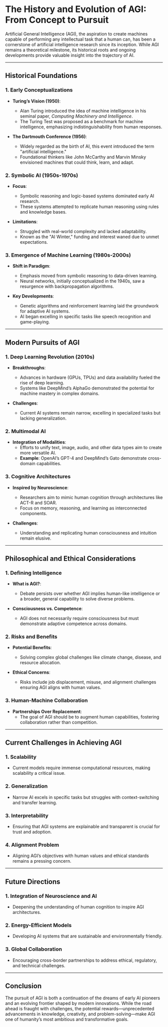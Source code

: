 # The History and Evolution of AGI: From Concept to Pursuit

Artificial General Intelligence (AGI), the aspiration to create machines capable of performing any intellectual task that a human can, has been a cornerstone of artificial intelligence research since its inception. While AGI remains a theoretical milestone, its historical roots and ongoing developments provide valuable insight into the trajectory of AI.

---

## **Historical Foundations**

### **1. Early Conceptualizations**
- **Turing’s Vision (1950)**:
  - Alan Turing introduced the idea of machine intelligence in his seminal paper, *Computing Machinery and Intelligence*.
  - The Turing Test was proposed as a benchmark for machine intelligence, emphasizing indistinguishability from human responses.

- **The Dartmouth Conference (1956)**:
  - Widely regarded as the birth of AI, this event introduced the term "artificial intelligence."
  - Foundational thinkers like John McCarthy and Marvin Minsky envisioned machines that could think, learn, and adapt.

### **2. Symbolic AI (1950s-1970s)**
- **Focus**:
  - Symbolic reasoning and logic-based systems dominated early AI research.
  - These systems attempted to replicate human reasoning using rules and knowledge bases.

- **Limitations**:
  - Struggled with real-world complexity and lacked adaptability.
  - Known as the "AI Winter," funding and interest waned due to unmet expectations.

### **3. Emergence of Machine Learning (1980s-2000s)**
- **Shift in Paradigm**:
  - Emphasis moved from symbolic reasoning to data-driven learning.
  - Neural networks, initially conceptualized in the 1940s, saw a resurgence with backpropagation algorithms.

- **Key Developments**:
  - Genetic algorithms and reinforcement learning laid the groundwork for adaptive AI systems.
  - AI began excelling in specific tasks like speech recognition and game-playing.

---

## **Modern Pursuits of AGI**

### **1. Deep Learning Revolution (2010s)**
- **Breakthroughs**:
  - Advances in hardware (GPUs, TPUs) and data availability fueled the rise of deep learning.
  - Systems like DeepMind’s AlphaGo demonstrated the potential for machine mastery in complex domains.

- **Challenges**:
  - Current AI systems remain narrow, excelling in specialized tasks but lacking generalization.

### **2. Multimodal AI**
- **Integration of Modalities**:
  - Efforts to unify text, image, audio, and other data types aim to create more versatile AI.
  - **Example**: OpenAI’s GPT-4 and DeepMind’s Gato demonstrate cross-domain capabilities.

### **3. Cognitive Architectures**
- **Inspired by Neuroscience**:
  - Researchers aim to mimic human cognition through architectures like ACT-R and SOAR.
  - Focus on memory, reasoning, and learning as interconnected components.

- **Challenges**:
  - Understanding and replicating human consciousness and intuition remain elusive.

---

## **Philosophical and Ethical Considerations**

### **1. Defining Intelligence**
- **What is AGI?**:
  - Debate persists over whether AGI implies human-like intelligence or a broader, general capability to solve diverse problems.

- **Consciousness vs. Competence**:
  - AGI does not necessarily require consciousness but must demonstrate adaptive competence across domains.

### **2. Risks and Benefits**
- **Potential Benefits**:
  - Solving complex global challenges like climate change, disease, and resource allocation.

- **Ethical Concerns**:
  - Risks include job displacement, misuse, and alignment challenges ensuring AGI aligns with human values.

### **3. Human-Machine Collaboration**
- **Partnerships Over Replacement**:
  - The goal of AGI should be to augment human capabilities, fostering collaboration rather than competition.

---

## **Current Challenges in Achieving AGI**

### **1. Scalability**
- Current models require immense computational resources, making scalability a critical issue.

### **2. Generalization**
- Narrow AI excels in specific tasks but struggles with context-switching and transfer learning.

### **3. Interpretability**
- Ensuring that AGI systems are explainable and transparent is crucial for trust and adoption.

### **4. Alignment Problem**
- Aligning AGI’s objectives with human values and ethical standards remains a pressing concern.

---

## **Future Directions**

### **1. Integration of Neuroscience and AI**
- Deepening the understanding of human cognition to inspire AGI architectures.

### **2. Energy-Efficient Models**
- Developing AI systems that are sustainable and environmentally friendly.

### **3. Global Collaboration**
- Encouraging cross-border partnerships to address ethical, regulatory, and technical challenges.

---

## **Conclusion**

The pursuit of AGI is both a continuation of the dreams of early AI pioneers and an evolving frontier shaped by modern innovations. While the road ahead is fraught with challenges, the potential rewards—unprecedented advancements in knowledge, creativity, and problem-solving—make AGI one of humanity’s most ambitious and transformative goals.
